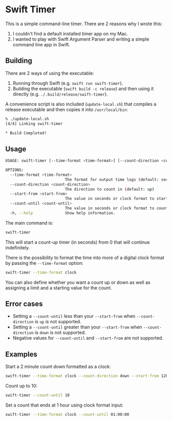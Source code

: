 # Swift Timer
This is a simple command-line timer. There are 2 reasons why I wrote this:
1) I couldn't find a default installed timer app on my Mac.
2) I wanted to play with Swift Argument Parser and writing a simple command line app in Swift.

## Building
There are 2 ways of using the executable:
1) Running through Swift (e.g. `swift run swift-timer`).
2) Building the executable (`swift build -c release`) and then using it directly (e.g. `./.build/release/swift-timer`).

A convenience script is also included (`update-local.sh`) that compiles a release executable and then copies it into `/usr/local/bin`:
```sh
% ./update-local.sh     
[4/4] Linking swift-timer

* Build Completed!
```

## Usage
```sh
USAGE: swift-timer [--time-format <time-format>] [--count-direction <count-direction>] [--start-from <start-from>] [--count-until <count-until>]

OPTIONS:
  --time-format <time-format>
                          The format for output time logs (default: seconds)
  --count-direction <count-direction>
                          The direction to count in (default: up)
  --start-from <start-from>
                          The value in seconds or clock format to start the count from (must be positive) e.g. 90s can be expressed as 90 or 00:01:30 (default: 00:00:00)
  --count-until <count-until>
                          The value in seconds or clock format to count until (must be positive) e.g. 120s can be expressed as 90 or 00:02:00
  -h, --help              Show help information.


```

The main command is:
```sh
swift-timer
```
This will start a count-up timer (in seconds) from 0 that will continue indefinitely.

There is the possibility to format the time into more of a digital clock format by passing the `--time-format` option:
```sh
swift-timer --time-format clock
```

You can also define whether you want a count up or down as well as assigning a limit and a starting value for the count.

## Error cases
- Setting a `--count-until` less than your `--start-from` when `--count-direction` is `up` is not supported.
- Setting a `--count-until` greater than your `--start-from` when `--count-direction` is `down` is not supported.
- Negative values for `--count-until` and `--start-from` are not supported.

## Examples
Start a 2 minute count down formatted as a clock:
```sh
swift-timer --time-format clock --count-direction down --start-from 120
```

Count up to 10:
```sh
swift-timer --count-until 10
```

Set a count that ends at 1 hour using clock format input:
```sh
swift-timer --time-format clock --count-until 01:00:00
```

